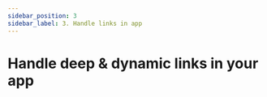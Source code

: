 ```yaml
---
sidebar_position: 3
sidebar_label: 3. Handle links in app
---
```


# Handle deep & dynamic links in your app
